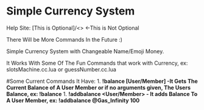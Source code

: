 # Simple Currency System
Help Site: [This is Optional]/<> <-This is Not Optional

There Will be More Commands In the Future :)

Simple Currency System with Changeable Name/Emoji Money.

It Works With Some Of The Fun Commands that work with Currency, ex: slotsMachine.cc.lua or guessNumber.cc.lua

   #Some Current Commands It Have:
     1. **!balance [User/Member] -It Gets The Current Balance of A User Member or if no arguments given, The Users Balance, ex: !balance**
     1. **!addbalance <User/Member> <Amount> - It adds Balance To A User Member, ex: !addbalance @Gas_Infinity 100**
